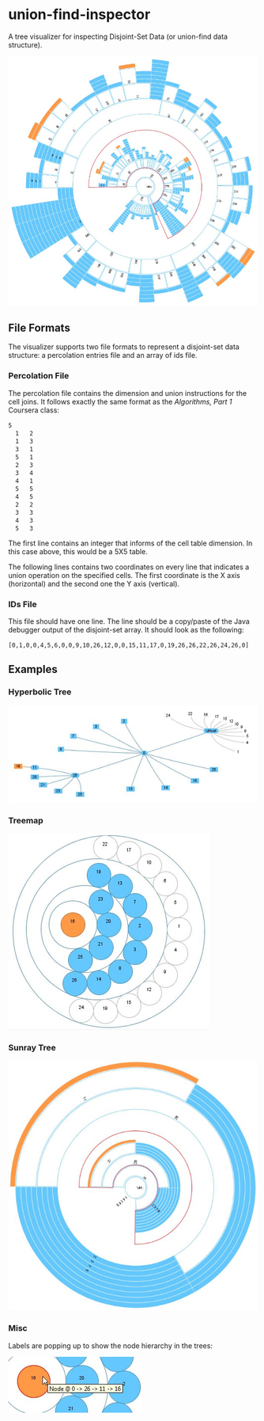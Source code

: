 union-find-inspector
====================

A tree visualizer for inspecting Disjoint-Set Data (or union-find data structure).

![A disjoint-set data representation using a sunray tree visualization](/images/union-find-sunray-400.jpg "Sunray Tree")

## File Formats ##


The visualizer supports two file formats to represent a disjoint-set data structure: a percolation entries file and an array of ids file.

### Percolation File ###

The percolation file contains the dimension and union instructions for the cell joins. It follows exactly the same format as the *Algorithms, Part 1* Coursera class:

```
5
  1   2
  1   3
  3   1
  5   1
  2   3
  3   4
  4   1
  5   5
  4   5
  2   2
  3   3
  4   3
  5   3
```

The first line contains an integer that informs of the cell table dimension. In this case above, this would be a 5X5 table. 

The following lines contains two coordinates on every line that indicates a union operation on the specified cells. The first coordinate is the X axis (horizontal) and the second one the Y axis (vertical).

### IDs File ###

This file should have one line. The line should be a copy/paste of the Java debugger output of the disjoint-set array. It should look as the following:

```
[0,1,0,0,4,5,6,0,0,9,10,26,12,0,0,15,11,17,0,19,26,26,22,26,24,26,0]
```

## Examples ##

### Hyperbolic Tree ###

![A disjoint-set data representation using a hyperbolic tree visualization](/images/union-find-hypertree-25.jpg "Hyperbolic Tree")

### Treemap ###

![A disjoint-set data representation using a treemap visualization](/images/union-find-treemap-25.jpg "Treemap")

### Sunray Tree ###

![A disjoint-set data representation using a sunray tree visualization](/images/union-find-sunray-25.jpg "Sunray Tree")

### Misc ###

Labels are popping up to show the node hierarchy in the trees:

![Labels](/images/union-find-treemap-25-label.jpg "Labels")
